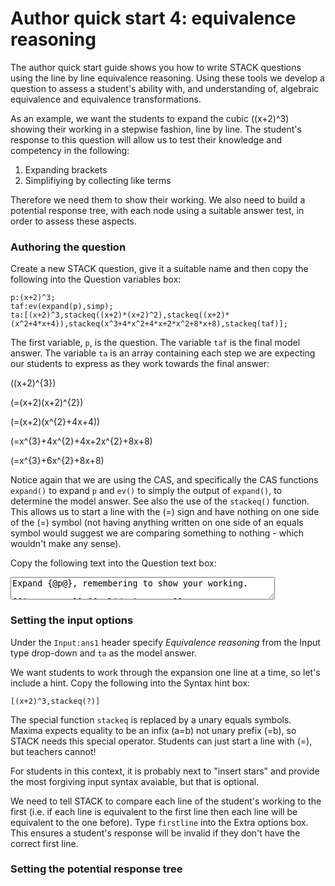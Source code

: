 # Author quick start 4: equivalence reasoning


The author quick start guide shows you how to write STACK questions using the line by line equivalence reasoning.  Using these tools we develop a question to assess a student's ability with, and understanding of, algebraic equivalence and equivalence transformations. 

As an example, we want the students to expand the cubic \((x+2)^3\) showing their working in a stepwise fashion, line by line. The student's response to this question will allow us to test their knowledge and competency in the following:

1. Expanding brackets
2. Simplifiying by collecting like terms

Therefore we need them to show their working. We also need to build a potential response tree, with each node using a suitable answer test, in order to assess these aspects.

### Authoring the question

Create a new STACK question, give it a suitable name and then copy the following into the Question variables box:


	p:(x+2)^3;
	taf:ev(expand(p),simp);
	ta:[(x+2)^3,stackeq((x+2)*(x+2)^2),stackeq((x+2)*(x^2+4*x+4)),stackeq(x^3+4*x^2+4*x+2*x^2+8*x+8),stackeq(taf)];

The first variable, `p`, is the question. The variable `taf` is the final model answer. The variable `ta` is an array containing each step we are expecting our students to express as they work towards the final answer:

\((x+2)^{3}\)

\(=(x+2)(x+2)^{2}\)

\(=(x+2)(x^{2}+4x+4)\)

\(=x^{3}+4x^{2}+4x+2x^{2}+8x+8\)

\(=x^{3}+6x^{2}+8x+8\)


Notice again that we are using the CAS, and specifically the CAS functions `expand()` to expand `p` and `ev()` to simply the output of `expand()`, to determine the model answer. See also the use of the `stackeq()` function. This allows us to start a line with the \(=\) sign and have nothing on one side of the \(=\) symbol (not having anything written on one side of an equals symbol would suggest we are comparing something to nothing - which wouldn't make any sense).

Copy the following text into the Question text box:

<textarea readonly="readonly" rows="2" cols="50">
Expand {@p@}, remembering to show your working.

[[input:ans1]] [[validation:ans1]]
</textarea>

### Setting the input options ###

Under the `Input:ans1` header specify _Equivalence reasoning_ from the Input type drop-down and `ta` as the model answer.

We want students to work through the expansion one line at a time, so let's include a hint. Copy the following into the Syntax hint box:

	[(x+2)^3,stackeq(?)]

The special function `stackeq` is replaced by a unary equals symbols.  Maxima expects equality to be an infix \(a=b\) not unary prefix \(=b\), so STACK needs this special operator.  Students can just start a line with \(=\), but teachers cannot!

For students in this context, it is probably next to "insert stars" and provide the most forgiving input syntax avaiable, but that is optional.

We need to tell STACK to compare each line of the student's working to the first (i.e. if each line is equivalent to the first line then each line will be equivalent to the one before). Type `firstline` into the Extra options box.  This ensures a student's response will be invalid if they don't have the correct first line.


### Setting the potential response tree ###
	


